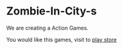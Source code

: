# Zombie-In-City-s

We are creating a Action Games.

You would like this games, visit to [play store](https://play.google.com/store/apps/dev?id=5139140892201022194)
